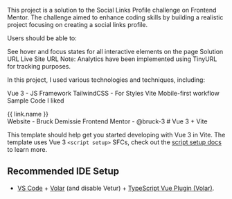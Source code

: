 This project is a solution to the Social Links Profile challenge on Frontend Mentor. The challenge aimed to enhance coding skills by building a realistic project focusing on creating a social links profile.

Users should be able to:

See hover and focus states for all interactive elements on the page
Solution URL
Live Site URL
Note: Analytics have been implemented using TinyURL for tracking purposes.

In this project, I used various technologies and techniques, including:

Vue 3 - JS Framework
TailwindCSS - For Styles
Vite
Mobile-first workflow
Sample Code I liked

   <div class="flex flex-col px-[25px] my-[30px]">
              <a v-for="(link, index) in data" :key="index" :href="link.link" target="_blank" class="w-full h-[45px] bg-grey hover:bg-green  text-[14px] border-0 text-white hover:text-grey font-bold rounded-[7px] my-[7px] cursor-pointer flex justify-center items-center no-underline"> {{ link.name }}</a>
      </div>
Website - Bruck Demissie
Frontend Mentor - @bruck-3
# Vue 3 + Vite

This template should help get you started developing with Vue 3 in Vite. The template uses Vue 3 `<script setup>` SFCs, check out the [script setup docs](https://v3.vuejs.org/api/sfc-script-setup.html#sfc-script-setup) to learn more.

## Recommended IDE Setup

- [VS Code](https://code.visualstudio.com/) + [Volar](https://marketplace.visualstudio.com/items?itemName=Vue.volar) (and disable Vetur) + [TypeScript Vue Plugin (Volar)](https://marketplace.visualstudio.com/items?itemName=Vue.vscode-typescript-vue-plugin).
